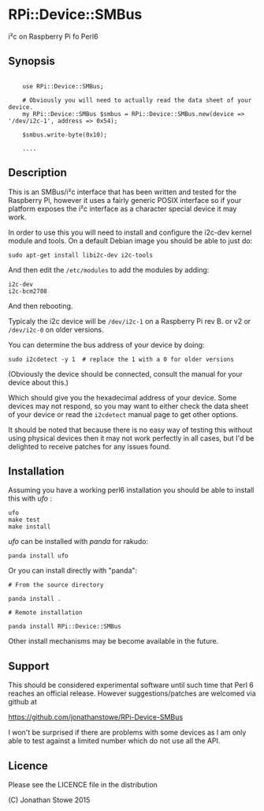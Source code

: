# RPi::Device::SMBus

i²c on Raspberry Pi fo Perl6

## Synopsis

```

    use RPi::Device::SMBus;

    # Obviously you will need to actually read the data sheet of your device.
    my RPi::Device::SMBus $smbus = RPi::Device::SMBus.new(device => '/dev/i2c-1', address => 0x54);

    $smbus.write-byte(0x10);

    ....

```

## Description

This is an SMBus/i²c interface that has been written and tested for
the Raspberry Pi, however it uses a fairly generic POSIX interface so if
your platform exposes the i²c interface as a character special device
it may work.

In order to use this you will need to install and configure the i2c-dev
kernel module and tools.  On a default Debian image you should be able
to just do:

    sudo apt-get install libi2c-dev i2c-tools

And then edit the ```/etc/modules``` to add the modules by adding:

    i2c-dev 
    i2c-bcm2708

And then rebooting.

Typicaly the i2c device will be ```/dev/i2c-1``` on a Raspberry Pi rev
B. or v2 or ```/dev/i2c-0``` on older versions.

You can determine the bus address of your device by doing:

    sudo i2cdetect -y 1  # replace the 1 with a 0 for older versions

(Obviously the device should be connected, consult the manual for your
device about this.)

Which should give you the hexadecimal address of your device.  Some
devices may not respond, so you may want to either check the data sheet
of your device or read the ```i2cdetect``` manual page to get other options.

It should be noted that because there is no easy way of testing this without
using physical devices then it may not work perfectly in all cases, but I'd
be delighted to receive patches for any issues found.

## Installation

Assuming you have a working perl6 installation you should be able to
install this with *ufo* :

    ufo
    make test
    make install

*ufo* can be installed with *panda* for rakudo:

    panda install ufo

Or you can install directly with "panda":

    # From the source directory
   
    panda install .

    # Remote installation

    panda install RPi::Device::SMBus

Other install mechanisms may be become available in the future.

## Support

This should be considered experimental software until such time that
Perl 6 reaches an official release.  However suggestions/patches are
welcomed via github at

   https://github.com/jonathanstowe/RPi-Device-SMBus

I won't be surprised if there are problems with some devices as I am
only able to test against a limited number which do not use all the
API.

## Licence

Please see the LICENCE file in the distribution

(C) Jonathan Stowe 2015
